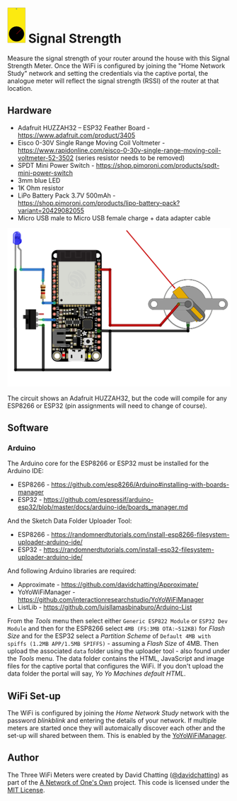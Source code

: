 # <img src="SignalStrength-icon.svg" height=80px> Signal Strength
Measure the signal strength of your router around the house with this Signal Strength Meter. Once the WiFi is configured by joining the "Home Network Study" network and setting the credentials via the captive portal, the analogue meter will reflect the signal strength (RSSI) of the router at that location.

## Hardware
* Adafruit HUZZAH32 – ESP32 Feather Board - https://www.adafruit.com/product/3405
* Eisco 0-30V Single Range Moving Coil Voltmeter - https://www.rapidonline.com/eisco-0-30v-single-range-moving-coil-voltmeter-52-3502 (series resistor needs to be removed)
* SPDT Mini Power Switch - https://shop.pimoroni.com/products/spdt-mini-power-switch
* 3mm blue LED
* 1K Ohm resistor
* LiPo Battery Pack 3.7V 500mAh - https://shop.pimoroni.com/products/lipo-battery-pack?variant=20429082055
* Micro USB male to Micro USB female charge + data adapter cable

<img src="SignalStrength-circuit.png" width=600px/>

The circuit shows an Adafruit HUZZAH32, but the code will compile for any ESP8266 or ESP32 (pin assignments will need to change of course).

## Software
### Arduino
The Arduino core for the ESP8266 or ESP32 must be installed for the Arduino IDE:
* ESP8266 - https://github.com/esp8266/Arduino#installing-with-boards-manager
* ESP32 - https://github.com/espressif/arduino-esp32/blob/master/docs/arduino-ide/boards_manager.md

And the Sketch Data Folder Uploader Tool:
* ESP8266 - https://randomnerdtutorials.com/install-esp8266-filesystem-uploader-arduino-ide/
* ESP32 - https://randomnerdtutorials.com/install-esp32-filesystem-uploader-arduino-ide/

And following Arduino libraries are required:
* Approximate - https://github.com/davidchatting/Approximate/
* YoYoWiFiManager - https://github.com/interactionresearchstudio/YoYoWiFiManager
* ListLib - https://github.com/luisllamasbinaburo/Arduino-List

From the *Tools* menu then select either `Generic ESP822 Module` or `ESP32 Dev Module` and then for the ESP8266 select `4MB (FS:3MB OTA:~512KB)` for *Flash Size* and for the ESP32 select a *Partition Scheme* of `Default 4MB with spiffs (1.2MB APP/1.5MB SPIFFS)` - assuming a *Flash Size* of 4MB. Then upload the associated `data` folder using the uploader tool - also found under the *Tools* menu. The data folder contains the HTML, JavaScript and image files for the captive portal that configures the WiFi. If you don't upload the data folder the portal will say, *Yo Yo Machines default HTML*.

## WiFi Set-up
The WiFi is configured by joining the *Home Network Study* network with the password *blinkblink* and entering the details of your network. If multiple meters are started once they will automaically discover each other and the set-up will shared between them. This is enabled by the [YoYoWiFiManager](https://github.com/interactionresearchstudio/YoYoWiFiManager).

## Author
The Three WiFi Meters were created by David Chatting ([@davidchatting](https://twitter.com/davidchatting)) as part of the [A Network of One's Own](http://davidchatting.com/nooo/) project. This code is licensed under the [MIT License](LICENSE.txt).